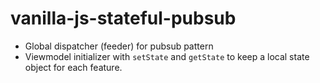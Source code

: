 # vanilla-js-stateful-pubsub

* Global dispatcher (feeder) for pubsub pattern
* Viewmodel initializer with `setState` and `getState` to keep a local state object for each feature.
